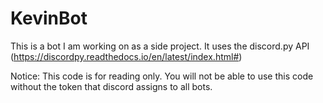 # KevinBot

This is a bot I am working on as a side project. It uses the discord.py API (https://discordpy.readthedocs.io/en/latest/index.html#)

Notice: This code is for reading only. You will not be able to use this code without the token that discord assigns to all bots. 

